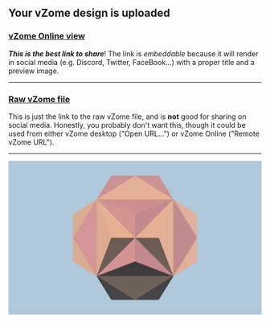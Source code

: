 ## Your vZome design is uploaded

### [vZome Online view][embed]

***This is the best link to share***!  The link is *embeddable* because it will render in social media (e.g. Discord, Twitter, FaceBook...) with a proper title and a preview image.

---

### [Raw vZome file][raw]

This is just the link to the raw vZome file, and is **not** good for
sharing on social media.
Honestly, you probably don't want this, though it could be used from either
vZome desktop ("Open URL...") or vZome Online ("Remote vZome URL").

---

![Image](<Two-Dodecahedra.png>)


[embed]: <https://vzome.com/app/embed.py?url=https://raw.githubusercontent.com/John-Kostick/vzome-sharing/main/2021/11/21/10-46-05-Two-Dodecahedra/Two-Dodecahedra.vZome>
[raw]: <https://raw.githubusercontent.com/John-Kostick/vzome-sharing/main/2021/11/21/10-46-05-Two-Dodecahedra/Two-Dodecahedra.vZome>
